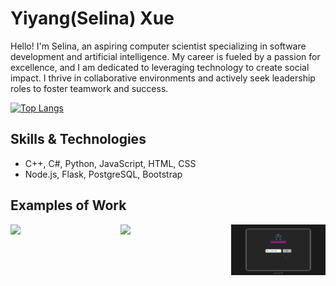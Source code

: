# Yiyang(Selina) Xue

Hello! I'm Selina, an aspiring computer scientist specializing in software development and artificial intelligence. My career is fueled by a passion for excellence, and I am dedicated to leveraging technology to create social impact. I thrive in collaborative environments and actively seek leadership roles to foster teamwork and success.

[![Top Langs](https://github-readme-stats.vercel.app/api/top-langs/?username=selinaXyy&layout=donut)](https://github.com/selinaXyy/github-readme-stats)

## Skills & Technologies
* C++, C#, Python, JavaScript, HTML, CSS
* Node.js, Flask, PostgreSQL, Bootstrap

## Examples of Work
<div style="width: 100%; display: flex; justify-content: space-between;">
  <img src="https://github.com/selinaXyy/selinaXyy/blob/main/tgp.gif" style="width: 30%;" >
  <img src="https://github.com/selinaXyy/selinaXyy/blob/main/pomodoro-pulse.gif" style="width: 30%;" >
  <img src="https://github.com/selinaXyy/selinaXyy/blob/main/cocktail.gif" style="width: 30%;" >
</div>
